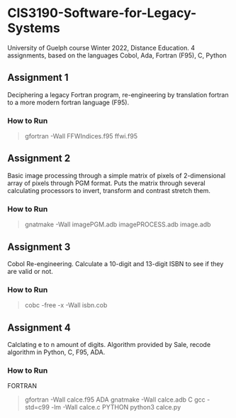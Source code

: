 # CIS3190-Software-for-Legacy-Systems
University of Guelph course Winter 2022, Distance Education. 4 assignments, based on the languages Cobol, Ada, Fortran (F95), C, Python

## Assignment 1
Deciphering a legacy Fortran program, re-engineering by translation fortran to a more modern fortran language (F95).
### How to Run ###
> gfortran -Wall FFWIndices.f95 ffwi.f95

## Assignment 2
Basic image processing through a simple matrix of pixels of 2-dimensional array of pixels through PGM format.
Puts the matrix through several calculating processors to invert, transform and contrast stretch them.
### How to Run ###
> gnatmake -Wall imagePGM.adb imagePROCESS.adb image.adb

## Assignment 3
Cobol Re-engineering. Calculate a 10-digit and 13-digit ISBN to see if they are valid or not.
### How to Run ###
> cobc -free -x -Wall isbn.cob

## Assignment 4
Calclating e to n amount of digits. Algorithm provided by Sale, recode algorithm in Python, C, F95, ADA.
### How to Run ###
FORTRAN
> gfortran -Wall calce.f95
ADA
> gnatmake -Wall calce.adb
C
> gcc -std=c99 -lm -Wall calce.c
PYTHON
> python3 calce.py
